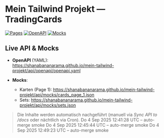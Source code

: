 # Mein Tailwind Projekt — TradingCards

[![Pages](https://img.shields.io/badge/GitHub%20Pages-live-brightgreen)](https://shanabananarama.github.io/mein-tailwind-projekt/)
[![OpenAPI](https://img.shields.io/badge/OpenAPI-YAML-blue)](https://shanabananarama.github.io/mein-tailwind-projekt/api/openapi/openapi.yaml)
[![Mocks](https://img.shields.io/badge/Mocks-JSON-orange)](https://shanabananarama.github.io/mein-tailwind-projekt/api/mocks/)

## Live API & Mocks

- **OpenAPI** (YAML):  
  https://shanabananarama.github.io/mein-tailwind-projekt/api/openapi/openapi.yaml

- **Mocks**:  
  - Karten (Page 1): https://shanabananarama.github.io/mein-tailwind-projekt/api/mocks/cards_page_1.json  
  - Sets: https://shanabananarama.github.io/mein-tailwind-projekt/api/mocks/sets.json

> Die Inhalte werden automatisch nachgeführt (manuell via *Sync API to /docs* oder nächtlich via Cron).
Do  4 Sep 2025 12:41:28 UTC – auto-merge smoke
Do  4 Sep 2025 12:45:44 UTC – auto-merge smoke
Do  4 Sep 2025 12:49:23 UTC – auto-merge smoke

